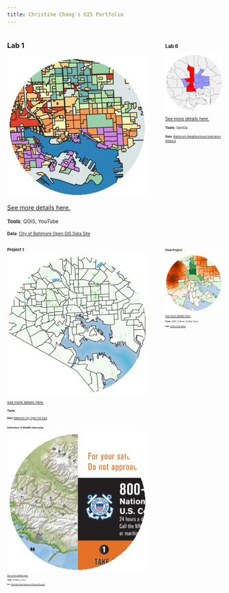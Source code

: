 ```yaml
---
title: Christine Chang's GIS Portfolio
---
```

<!--This is the first row of projects -->
<div style="display:table-row; width:100%; table-layout: fixed">
<div style="display: table-cell; width:370px; margin-right:3px" markdown="1">

### Lab 1

![It's Fine Alt Text](lab1/lab1_teaser1.png)

[See more details here.](https://chricha1.github.io/lab1/lab1.html)

<small>__Tools__: QGIS, YouTube
  
<small>__Data__: 
[City of Baltimore Open GIS Data Site](http://gis-baltimore.opendata.arcgis.com/)

</div>

<div style="display: table-cell; width:370px" markdown="1">

### Lab 6

![It's Fine Alt Text](lab6/lab6_teaser2.png)

[See more details here.](https://chricha1.github.io/lab6/lab6.html)

<small>__Tools__: GeoDa

<small>__Data__: 
[Baltimore Neighborhood Indicators Alliance](https://bniajfi.org/vital_signs/)

</div>
</div>
<!--This is the second row of projects -->
<div style="display:table-row; width:100%; table-layout: fixed">
<div style="display: table-cell; width:370px; margin-right:3px" markdown="1">

### Project 1

![It's Fine Alt Text](Project1/project1_teaser.png)

[See more details here.](https://chricha1.github.io/Project1/Project1.html)

<small>__Tools__: 

<small>__Data__: 
[Baltimore City Open GIS Data](http://gis-baltimore.opendata.arcgis.com/)

</div>

<div style="display: table-cell; width:370px" markdown="1">

### Final Project

![It's Fine Alt Text](finalproject/finalp_teaser.png)

[See more details here.](https://chricha1.github.io/finalproject/finalproject.html)

<small>__Tools__: QGIS, Python, GeoDa, Excel

<small>__Data__: [Global Forest Watch](https://gis-gfw.wri.org/arcgis/rest/services/forest_change/MapServer/1)

</div>
</div>
<!--This is the third row of projects -->
<div style="display:table-row; width:100%; table-layout: fixed">
<div style="display: table-cell; width:370px; margin-right:3px" markdown="1">

### Defenders of Wildlife Internship

![It's Fine Alt Text](Internship1/intern1_teaser.png)

[See more details here.](https://chricha1.github.io/Internship1/intern1.html)

<small>__Tools__: ArcMap, R, Excel

<small>__Data__:
[Washington State Department of Natural Resources](https://www.dnr.wa.gov/programs-and-services/aquatics/derelict-vessels/vessel-turn-program)
